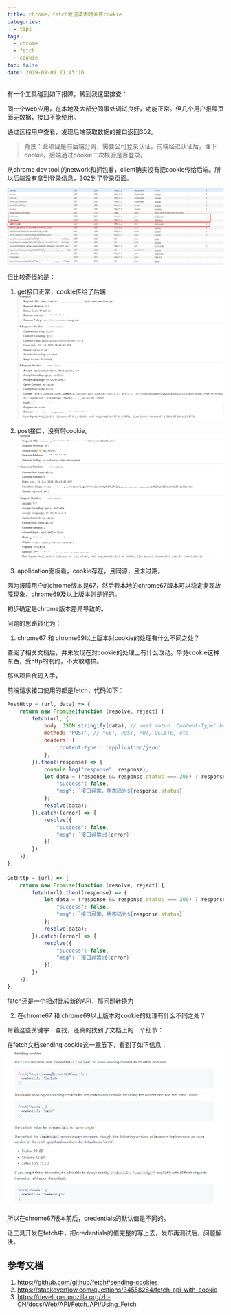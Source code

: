 ```yaml
---
title: chrome，fetch发送请求时未传cookie
categories:
  - tips
tags:
  - chrome
  - fetch
  - cookie
toc: false
date: 2019-08-01 11:45:16
---
```


有一个工具碰到如下报障，转到我这里排查：

同一个web应用，在本地及大部分同事处调试良好，功能正常。但几个用户报障页面无数据，接口不能使用。

通过远程用户查看，发现后端获取数据的接口返回302。

> 背景：此项目是前后端分离，需要公司登录认证。前端经过认证后，埋下cookie，后端通过cookie二次校验是否登录。

从chrome dev tool 的network和抓包看，client确实没有把cookie传给后端。所以后端没有拿到登录信息，302到了登录页面。

![](/images/tips/fetch_cookie_3.png)

但比较奇怪的是：

1. get接口正常，cookie传给了后端
![](/images/tips/fetch_cookie_2.png)

2. post接口，没有带cookie。
![](/images/tips/fetch_cookie_1.png)

3. application面板看，cookie存在，且同源，且未过期。

<!-- more -->

因为报障用户的chrome版本是67，然后我本地的chrome67版本可以稳定复现故障现象，chrome69及以上版本则是好的。

初步确定是chrome版本差异导致的。  

问题的思路转化为：
1. chrome67 和 chrome69以上版本对cookie的处理有什么不同之处？

查阅了相关文档后，并未发现在对cookie的处理上有什么改动。毕竟cookie这种东西，受http的制约，不太敢瞎搞。

那从项目代码入手，  

前端请求接口使用的都是fetch，代码如下：
```js
PostHttp = (url, data) => {
    return new Promise(function (resolve, reject) {
        fetch(url, {
            body: JSON.stringify(data), // must match 'Content-Type' header
            method: 'POST', // *GET, POST, PUT, DELETE, etc.
            headers: {
                'content-type': 'application/json'
            },
        }).then((response) => {
            console.log("response", response);
            let data = (response && response.status === 200) ? response.json() : {
                "success": false,
                "msg": `接口异常，状态码为${response.status}`
            };
            resolve(data);
        }).catch((error) => {
            resolve({
                "success": false,
                "msg": `接口异常:${error}`
            });
        })
    });
};

GetHttp = (url) => {
    return new Promise(function (resolve, reject) {
        fetch(url).then((response) => {
            let data = (response && response.status === 200) ? response.json() : {
                "success": false,
                "msg": `接口异常，状态码为${response.status}`
            };
            resolve(data);
        }).catch((error) => {
            resolve({
                "success": false,
                "msg": `接口异常:${error}`
            });
        })
    });
};

```

fetch还是一个相对比较新的API，那问题转换为

2. 在chrome67 和 chrome69以上版本对cookie的处理有什么不同之处？

带着这些关键字一查找，还真的找到了文档上的一个细节：

在fetch文档sending cookie这一[章节](https://github.com/github/fetch#sending-cookies)下，看到了如下信息：  
![](/images/tips/fetch_cookie_4.png)

所以在chrome67版本前后，credentials的默认值是不同的。

让工具开发在fetch中，把credentials的值完整的写上去，发布再测试后，问题解决。

## 参考文档
1. https://github.com/github/fetch#sending-cookies
2. https://stackoverflow.com/questions/34558264/fetch-api-with-cookie
3. https://developer.mozilla.org/zh-CN/docs/Web/API/Fetch_API/Using_Fetch